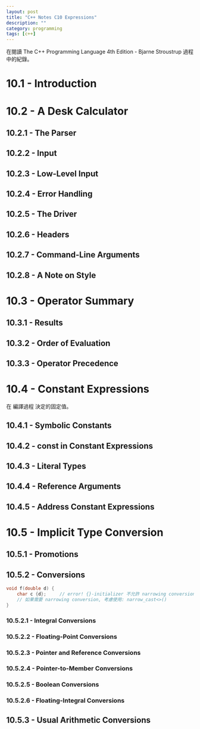 ```yaml
---
layout: post
title: "C++ Notes C10 Expressions"
description: ""
category: programming
tags: [c++]
---
```


在閱讀 The C++ Programming Language 4th Edition - Bjarne Stroustrup 過程中的紀錄。

# 10.1 - Introduction

# 10.2 - A Desk Calculator

## 10.2.1 - The Parser

## 10.2.2 - Input

## 10.2.3 - Low-Level Input

## 10.2.4 - Error Handling

## 10.2.5 - The Driver

## 10.2.6 - Headers

## 10.2.7 - Command-Line Arguments

## 10.2.8 - A Note on Style

# 10.3 - Operator Summary

## 10.3.1 - Results

## 10.3.2 - Order of Evaluation

## 10.3.3 - Operator Precedence

# 10.4 - Constant Expressions

在 編譯過程 決定的固定值。

## 10.4.1 - Symbolic Constants

## 10.4.2 - const in Constant Expressions

## 10.4.3 - Literal Types

## 10.4.4 - Reference Arguments

## 10.4.5 - Address Constant Expressions

# 10.5 - Implicit Type Conversion

## 10.5.1 - Promotions

## 10.5.2 - Conversions

```cpp
void f(double d) {
    char c {d};     // error! {}-initializer 不允許 narrowing conversion
    // 如果需要 narrowing conversion, 考慮使用: narrow_cast<>()
}
```

### 10.5.2.1 - Integral Conversions

### 10.5.2.2 - Floating-Point Conversions

### 10.5.2.3 - Pointer and Reference Conversions

### 10.5.2.4 - Pointer-to-Member Conversions

### 10.5.2.5 - Boolean Conversions

### 10.5.2.6 - Floating-Integral Conversions

## 10.5.3 - Usual Arithmetic Conversions













